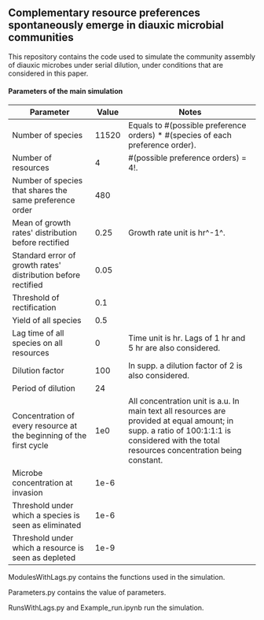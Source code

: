 ## Complementary resource preferences spontaneously emerge in diauxic microbial communities

This repository contains the code used to simulate the community assembly of diauxic microbes under serial dilution, under conditions that are considered in this paper.  

#### Parameters of the main simulation

| Parameter                                                    | Value | Notes                                                        |
| ------------------------------------------------------------ | ----- | ------------------------------------------------------------ |
| Number of species                                            | 11520 | Equals to #(possible preference orders) * #(species of each preference order). |
| Number of resources                                          | 4     | #(possible preference orders) = 4!.                          |
| Number of species that shares the same preference order      | 480   |                                                              |
| Mean of growth rates' distribution before rectified          | 0.25  | Growth rate unit is hr^-1^.                                  |
| Standard error of growth rates' distribution before rectified | 0.05  |                                                              |
| Threshold of rectification                                   | 0.1   |                                                              |
| Yield of all species                                         | 0.5   |                                                              |
| Lag time of all species on all resources                     | 0     | Time unit is hr. Lags of 1 hr and 5 hr are also considered.  |
| Dilution factor                                              | 100   | In supp. a dilution factor of 2 is also considered.          |
| Period of dilution                                           | 24    |                                                              |
| Concentration of every resource at the beginning of the first cycle | 1e0   | All concentration unit is a.u. In main text all resources are provided at equal amount; in supp. a ratio of 100:1:1:1 is considered with the total resources concentration being constant. |
| Microbe concentration at invasion                            | 1e-6  |                                                              |
| Threshold under which a species is seen as eliminated        | 1e-6  |                                                              |
| Threshold under which a resource is seen as depleted         | 1e-9  |                                                              |

ModulesWithLags.py contains the functions used in the simulation. 

Parameters.py contains the value of parameters. 

RunsWithLags.py and Example_run.ipynb run the simulation. 